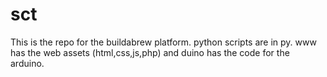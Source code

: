 sct
===

This is the repo for the buildabrew platform. python scripts are in py. www has the web assets (html,css,js,php) and duino has the code for the arduino.
